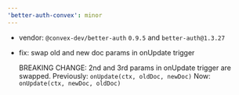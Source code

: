 ```yaml
---
'better-auth-convex': minor
---
```


- vendor: `@convex-dev/better-auth` `0.9.5` and `better-auth@1.3.27`
- fix: swap old and new doc params in onUpdate trigger

  BREAKING CHANGE: 2nd and 3rd params in onUpdate trigger are swapped.
  Previously: `onUpdate(ctx, oldDoc, newDoc)`
  Now: `onUpdate(ctx, newDoc, oldDoc)`
